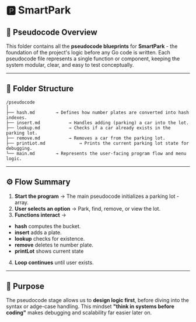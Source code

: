 # 🅿️ **SmartPark**
## 🧠 Pseudocode Overview
This folder contains all the **pseudocode blueprints** for **SmartPark** - the foundation of the project's logic before any Go code is written.
Each pseudocode file represents a single function or component, keeping the system modular, clear, and easy to test conceptually.

---

## 📂 Folder Structure
```
/pseudocode
│
├── hash.md        → Defines how number plates are converted into hash indexes.
├── insert.md           → Handles adding (parking) a car into the lot.
├── lookup.md           → Checks if a car already exists in the parking lot.
├── remove.md           → Removes a car from the parking lot.
├── printLot.md             → Prints the current parking lot state for debugging.
└── main.md        → Represents the user-facing program flow and menu logic.
```
---

## ⚙️ Flow Summary

1. **Start the program** -> The main pseudocode initializes a parking lot - array.
2. **User selects an option** -> Park, find, remove, or view the lot.
3. **Functions interact** -> 
- **hash** computes the bucket.
- **insert** adds a plate.
- **lookup** checks for existence.
- **remove** deletes te number plate.
- **printLot** shows current state
4. **Loop continues** until user exists.

---

## 🎯 Purpose

The pseudocode stage allows us to **design logic first**, before diving into the syntax or adge-case handling.
This mindset **"think in systems before coding"** makes debugging and scalability far easier later on.
